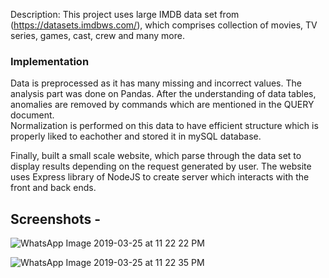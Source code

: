 Description:
This project uses large IMDB data set from (https://datasets.imdbws.com/), which comprises collection of movies, TV series, games, cast, crew and many more. 

### Implementation 
Data is preprocessed as it has many missing and incorrect values. The analysis part was done on Pandas. After the understanding of data tables, anomalies are removed by commands which are mentioned in the QUERY document.<br> 
Normalization is performed on this data to have efficient structure which is properly liked to eachother and stored it in mySQL database.<br>

Finally, built a small scale website, which parse through the data set to display results depending on the request generated by user. The website uses Express library of NodeJS to create server which interacts with the front and back ends.

## Screenshots -
![WhatsApp Image 2019-03-25 at 11 22 22 PM](https://user-images.githubusercontent.com/35889562/57658330-88b68b00-75ac-11e9-8ca3-b1ae380da703.png)

![WhatsApp Image 2019-03-25 at 11 22 35 PM](https://user-images.githubusercontent.com/35889562/57658331-88b68b00-75ac-11e9-998b-4d8127450778.jpeg)
